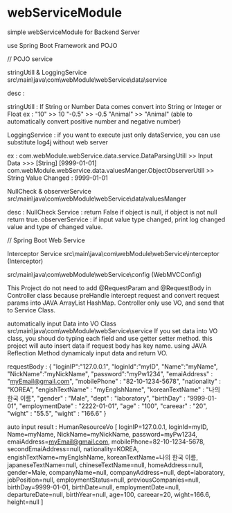 # webServiceModule
simple webServiceModule for Backend Server

use Spring Boot Framework and POJO

// POJO service

stringUtill & LoggingService
src\main\java\com\webModule\webService\data\service

desc :

stringUtill : If String or Number Data comes convert into String or Integer or Float ex : "10" >> 10 "-0.5" >> -0.5 "Animal" >> "Animal" (able to automatically convert positive number and negative number)

LoggingService : if you want to execute just only dataService, you can use substitute log4j without web server

ex : com.webModule.webService.data.service.DataParsingUtill >> Input Data >>> [String] [9999-01-01] com.webModule.webService.data.valuesManger.ObjectObserverUtill >> String Value Changed : 9999-01-01

NullCheck & observerService
src\main\java\com\webModule\webService\data\valuesManger

desc : NullCheck Service : return False if object is null, if object is not null return true. observerService : if input value type changed, print log changed value and type of changed value.

// Spring Boot Web Service

Interceptor Service
src\main\java\com\webModule\webService\interceptor (Interceptor)

src\main\java\com\webModule\webService\config (WebMVCConfig)

This Project do not need to add @RequestParam and @RequestBody in Controller class because preHandle intercept request and convert request params into JAVA ArrayList HashMap. Controller only use VO, and send that to Service Class.

automatically input Data into VO Class
src\main\java\com\webModule\webService\service If you set data into VO class, you shoud do typing each field and use getter setter method. this project will auto insert data if request body has key name. using JAVA Reflection Method dynamicaly input data and return VO.

requestBody : { "loginIP":"127.0.0.1", "loginId":"myID", "Name":"myName", "NickName":"myNickName", "password":"myPw1234", "emaiAddress" : "myEmail@gmail.com", "mobilePhone" : "82-10-1234-5678", "nationality" : "KOREA", "engishTextName" : "myEnglshName", "koreanTextName" : "나의 한국 이름", "gender" : "Male", "dept" : "laboratory", "birthDay" : "9999-01-01", "employmentDate" : "2222-01-01", "age" : "100", "careear" : "20", "wight" : "55.5", "wight" : "166.6" }

auto input result : HumanResourceVo [ loginIP=127.0.0.1, loginId=myID, Name=myName, NickName=myNickName, password=myPw1234, emaiAddress=myEmail@gmail.com, mobilePhone=82-10-1234-5678, secondEmaiAddress=null, nationality=KOREA, engishTextName=myEnglshName, koreanTextName=나의 한국 이름, japaneseTextName=null, chineseTextName=null, homeAddress=null, gender=Male, companyName=null, companyAddress=null, dept=laboratory, jobPosition=null, employmentStatus=null, previousCompanies=null, birthDay=9999-01-01, birthDate=null, employmentDate=null, departureDate=null, birthYear=null, age=100, careear=20, wight=166.6, height=null ]
